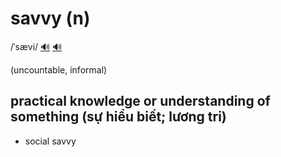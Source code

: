 # savvy (n)

/ˈsævi/ [🔊](https://www.oxfordlearnersdictionaries.com/media/english/uk_pron/s/sav/savvy/savvy__gb_1.mp3) [🔊](https://www.oxfordlearnersdictionaries.com/media/english/us_pron/s/sav/savvy/savvy__us_1.mp3)

(uncountable, informal)

## practical knowledge or understanding of something (sự hiểu biết; lương tri)

- social savvy